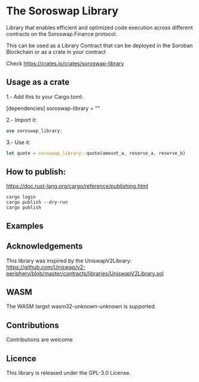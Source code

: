 # The Soroswap Library
Library that enables efficient and optimized code execution across different contracts on the Soroswap.Finance protocol.

This can be used as a Library Contract that can be deployed in the Soroban Blockchain or as a crate in your contract

Check https://crates.io/crates/soroswap-library


## Usage as a crate

1.- Add this to your Cargo.toml:

[dependencies]
soroswap-library = "<desired version>"

2.- Import it:
```rust
use soroswap_library;
```

3.- Use it:
```rust
let quote = soroswap_library::quote(amount_a, reserve_a, reserve_b)
```

## How to publish:
https://doc.rust-lang.org/cargo/reference/publishing.html

```
cargo login
cargo publish --dry-run
cargo publish
```

## Examples

## Acknowledgements

This library was inspired by the UniswapV2Library: 
https://github.com/Uniswap/v2-periphery/blob/master/contracts/libraries/UniswapV2Library.sol

## WASM

The WASM target wasm32-unknown-unknown is supported.

## Contributions

Contributions are welcome

## Licence
This library is released under the GPL-3.0   License.